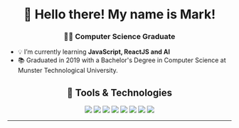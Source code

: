 <h1 align="center">👋 Hello there! My name is Mark!</h1>
<h3 align="center">👨‍💻 Computer Science Graduate</h3>

- 💡 I’m currently learning **JavaScript, ReactJS and AI**
- 📚 Graduated in 2019 with a Bachelor's Degree in Computer Science at Munster Technological University.

<h2 align="center"> 🔭 Tools & Technologies</h2>
<p align="center">
  <img src="https://img.shields.io/badge/html5-%23E34F26.svg?style=for-the-badge&logo=html5&logoColor=white"> 
  <img src="https://img.shields.io/badge/css3-%231572B6.svg?style=for-the-badge&logo=css3&logoColor=white"> 
  <img src="https://img.shields.io/badge/javascript-%23323330.svg?style=for-the-badge&logo=javascript&logoColor=%23F7DF1E">
  <img src="https://img.shields.io/badge/python-3670A0?style=for-the-badge&logo=python&logoColor=ffdd54">
  <img src="https://img.shields.io/badge/java-%23ED8B00.svg?style=for-the-badge&logo=openjdk&logoColor=white">
  <img src="https://img.shields.io/badge/mysql-4479A1.svg?style=for-the-badge&logo=mysql&logoColor=white"> 
  <img src="https://img.shields.io/badge/MongoDB-%234ea94b.svg?style=for-the-badge&logo=mongodb&logoColor=white"> 
  <img src="https://img.shields.io/badge/react-%2320232a.svg?style=for-the-badge&logo=react&logoColor=%2361DAFB"> 
  
  
  
  

<hr>

